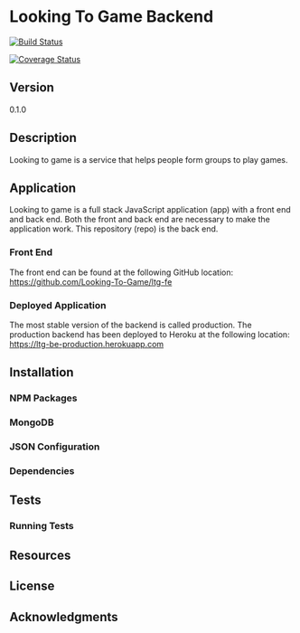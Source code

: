 # Looking To Game Backend

[![Build Status](https://travis-ci.org/Looking-To-Game/ltg-be.svg?branch=dev)](https://travis-ci.org/Looking-To-Game/ltg-be)

[![Coverage Status](https://coveralls.io/repos/github/Looking-To-Game/ltg-be/badge.svg?branch=master)](https://coveralls.io/github/Looking-To-Game/ltg-be?branch=master)

## Version
0.1.0

## Description
Looking to game is a service that helps people form groups to play games.

## Application
Looking to game is a full stack JavaScript application (app) with a front end and back end. Both the front and back end are necessary to make the application work. This repository (repo) is the back end.

### Front End
The front end can be found at the following GitHub location:
https://github.com/Looking-To-Game/ltg-fe

### Deployed Application
The most stable version of the backend is called production. The production backend has been deployed to Heroku at the following location:
https://ltg-be-production.herokuapp.com

## Installation
### NPM Packages
### MongoDB
### JSON Configuration
### Dependencies

## Tests
### Running Tests

## Resources

## License

## Acknowledgments

